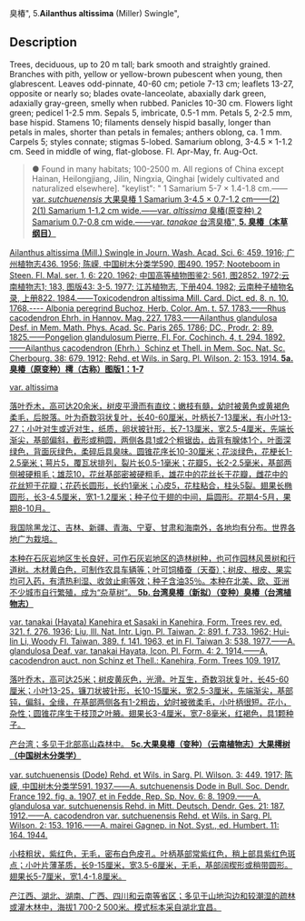 臭椿",
5.**Ailanthus altissima** (Miller) Swingle",

## Description
Trees, deciduous, up to 20 m tall; bark smooth and straightly grained. Branches with pith, yellow or yellow-brown pubescent when young, then glabrescent. Leaves odd-pinnate, 40-60 cm; petiole 7-13 cm; leaflets 13-27, opposite or nearly so; blades ovate-lanceolate, abaxially dark green, adaxially gray-green, smelly when rubbed. Panicles 10-30 cm. Flowers light green; pedicel 1-2.5 mm. Sepals 5, imbricate, 0.5-1 mm. Petals 5, 2-2.5 mm, base hispid. Stamens 10; filaments densely hispid basally, longer than petals in males, shorter than petals in females; anthers oblong, ca. 1 mm. Carpels 5; styles connate; stigmas 5-lobed. Samarium oblong, 3-4.5 × 1-1.2 cm. Seed in middle of wing, flat-globose. Fl. Apr-May, fr. Aug-Oct.

> ● Found in many habitats; 100-2500 m. All regions of China except Hainan, Heilongjiang, Jilin, Ningxia, Qinghai [widely cultivated and naturalized elsewhere].
  "keylist": "
1 Samarium 5-7 × 1.4-1.8 cm.——<a href='/info/Ailanthus altissima var. sutchuenensis?t=foc'>var. *sutchuenensis* 大果臭椿
1 Samarium 3-4.5 × 0.7-1.2 cm——(2)
2(1) Samarium 1-1.2 cm wide.——<a href='/info/Ailanthus altissima var. altissima?t=foc'>var. *altissima* 臭椿(原变种)
2 Samarium 0.7-0.8 cm wide.——<a href='/info/Ailanthus altissima var. tanakae?t=foc'>var. *tanakae* 台湾臭椿",
**5. 臭椿（本草纲目）**

Ailanthus altissima (Mill.) Swingle in Journ. Wash. Acad. Sci. 6: 459, 1916; 广州植物志436. 1956; 陈嵘, 中国树木分类学590, 图490. 1957; Nooteboom in Steen. Fl. Mal. ser. 1, 6: 220. 1962; 中国高等植物图鉴2: 561, 图2852. 1972;云南植物志1; 183, 图版43: 3-5. 1977; 江苏植物志, 下册404. 1982; 云南种子植物名录, 上册822. 1984.——Toxicodendron altissima Mill. Card. Dict. ed. 8. n. 10. 1768.---- Albonia peregrind Buchoz, Herb. Color. Am. t. 57. 1783.——Rhus cacodendron Ehrh. in Hannov. Mag. 227. 1783.——Ailanthus glandulosa Desf. in Mem. Math. Phys. Acad. Sc. Paris 265. 1786; DC., Prodr. 2: 89. 1825.——Pongelion glandulosum Pierre, Fl. For. Cochinch. 4, t. 294. 1892.——Ailanthus cacodendron (Ehrh.）Schinz et Thell. in Mem. Soc. Nat. Sc. Cherbourg. 38: 679. 1912; Rehd. et Wils. in Sarg. Pl. Wilson. 2: 153. 1914.
**5a.臭椿（原变种）樗（古称）图版1：1-7**

var. altissima

落叶乔木，高可达20余米，树皮平滑而有直纹；嫩枝有髓，幼时被黄色或黄褐色柔毛，后脱落。叶为奇数羽状复叶，长40-60厘米，叶柄长7-13厘米，有小叶13-27；小叶对生或近对生，纸质，卵状披针形，长7-13厘米，宽2.5-4厘米，先端长渐尖，基部偏斜，截形或稍圆，两侧各具1或2个粗锯齿，齿背有腺体1个，叶面深绿色，背面灰绿色，柔碎后具臭味。圆锥花序长10-30厘米；花淡绿色，花梗长1-2.5毫米；萼片5，覆瓦状排列，裂片长0.5-1毫米；花瓣5，长2-2.5毫米，基部两侧被硬粗毛；雄蕊10，花丝基部密被硬粗毛，雄花中的花丝长于花瓣，雌花中的花丝短于花瓣；花药长圆形，长约1毫米；心皮5，花柱粘合，柱头5裂。翅果长椭圆形，长3-4.5厘米，宽1-1.2厘米；种子位于翅的中间，扁圆形。花期4-5月，果期8-10月。

我国除黑龙江、吉林、新疆、青海、宁夏、甘肃和海南外，各地均有分布。世界各地广为栽培。

本种在石灰岩地区生长良好，可作石灰岩地区的造林树种，也可作园林风景树和行道树。木材黄白色，可制作农具车辆等；叶可饲椿蚕（天蚕）；树皮、根皮、果实均可入药，有清热利湿、收敛止痢等效；种子含油35％。本种在北美、欧、亚洲不少城市自行繁殖，成为“杂草树”。
**5b. 台湾臭椿（新拟）（变种）臭椿（台湾植物志）**

var. tanakai (Hayata) Kanehira et Sasaki in Kanehira, Form. Trees rev. ed. 321. f. 276. 1936; Liu, Ill. Nat. Intr. Lign. Pl. Taiwan. 2: 891. f. 733. 1962; Hui-lin Li, Woody Fl. Taiwan. 389. f. 141. 1963, et in Fl. Taiwan 3: 538. 1977.——A. glandulosa Deaf. var. tanakai Hayata, Icon. Pl. Form. 4: 2. 1914.——A. cacodendron auct. non Schinz et Thell.: Kanehira, Form. Trees 109. 1917.

落叶乔木，高可达25米；树皮黄灰色，光滑。叶互生，奇数羽状复叶，长45-60厘米；小叶13-25，镰刀状披针形，长10-15厘米，宽2.5-3厘米，先端渐尖，基部钝，偏斜，全缘，在基部两侧各有1-2粗齿，幼时被微柔毛，小叶柄很短。花小，杂性；圆锥花序生于枝顶之叶腋。翅果长3-4厘米，宽7-8毫米，红褐色，具1颗种子。

产台湾；多见于北部高山森林中。
**5c.大果臭椿（变种）（云南植物志）大果樗树（中国树木分类学）**

var. sutchuenensis (Dode) Rehd. et Wils. in Sarg. Pl. Wilson. 3: 449. 1917; 陈嵘, 中国树木分类学591. 1937.——A. sutchuenensis Dode in Bull. Soc. Dendr. France 192. fig. a. 1907, et in Fedde, Rep. Sp. Nov. 6: 8. 1909.——A. glandulosa var. sutchuenensis Rehd. in Mitt. Deutsch. Dendr. Ges. 21: 187. 1912.——A. cacodendron var. sutchuenensis Rehd. et Wils. in Sarg. Pl. Wilson. 2: 153. 1916.——A. mairei Gagnep. in Not. Syst., ed. Humbert. 11: 164. 1944.

小枝粗状，紫红色，无毛，密布白色皮孔。叶柄基部常紫红色，稍上部具紫红色斑点；小叶片薄革质，长9-15厘米，宽3.5-6厘米，无毛，基部阔楔形或稍带圆形。翅果长5-7厘米，宽1.4-1.8厘米。

产江西、湖北、湖南、广西、四川和云南等省区；多见于山地沟边和较潮湿的疏林或灌木林中，海拔1 700-2 500米。模式标本采自湖北宜昌。

